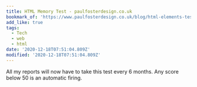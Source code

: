 ```yaml
---
title: HTML Memory Test - paulfosterdesign.co.uk
bookmark_of: 'https://www.paulfosterdesign.co.uk/blog/html-elements-test/'
add_like: true
tags:
  - Tech
  - web
  - html
date: '2020-12-18T07:51:04.809Z'
modified: '2020-12-18T07:51:04.809Z'
---
```

All my reports will now have to take this test every 6 months. Any score below 50 is an automatic firing.
